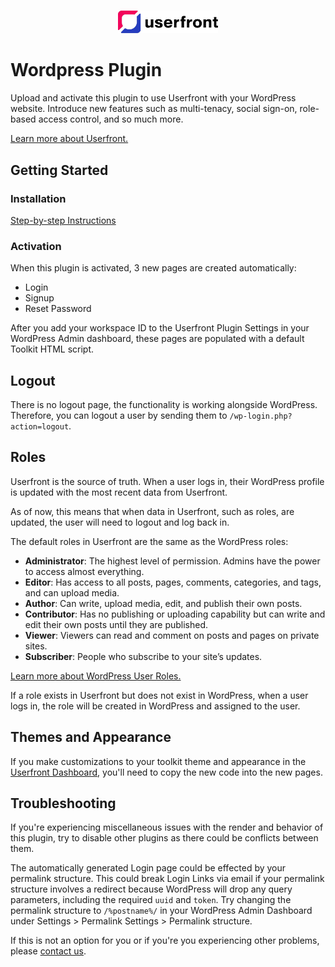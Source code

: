 <p align="center">
  <br />
  <a href="https://userfront.com">
    <img src="https://raw.githubusercontent.com/userfront/userfront/main/logo.png" width="160">
  </a>
  <br />
</p>

# Wordpress Plugin

Upload and activate this plugin to use Userfront with your WordPress website. Introduce new features such as multi-tenacy, social sign-on, role-based access control, and so much more. 

[Learn more about Userfront.](https://userfront.com)

## Getting Started

### Installation
[Step-by-step Instructions](https://userfront.com/docs/integrations/wordpress)

### Activation
When this plugin is activated, 3 new pages are created automatically:
- Login
- Signup
- Reset Password

After you add your workspace ID to the Userfront Plugin Settings in your WordPress Admin dashboard, these pages are populated with a default Toolkit HTML script.

## Logout

There is no logout page, the functionality is working alongside WordPress. Therefore, you can logout a user by sending them to `/wp-login.php?action=logout`. 

## Roles 

Userfront is the source of truth. When a user logs in, their WordPress profile is updated with the most recent data from Userfront.

As of now, this means that when data in Userfront, such as roles, are updated, the user will need to logout and log back in.

The default roles in Userfront are the same as the WordPress roles:
- **Administrator**: The highest level of permission. Admins have the power to access almost everything.
- **Editor**: Has access to all posts, pages, comments, categories, and tags, and can upload media.
- **Author**: Can write, upload media, edit, and publish their own posts.
- **Contributor**: Has no publishing or uploading capability but can write and edit their own posts until they are published.
- **Viewer**: Viewers can read and comment on posts and pages on private sites.
- **Subscriber**: People who subscribe to your site’s updates.

[Learn more about WordPress User Roles.](https://wordpress.com/support/invite-people/user-roles/)

If a role exists in Userfront but does not exist in WordPress, when a user logs in, the role will be created in WordPress and assigned to the user.

## Themes and Appearance

If you make customizations to your toolkit theme and appearance in the [Userfront Dashboard](https://userfront.com/dashboard/authentication?tab=style), you'll need to copy the new code into the new pages.

## Troubleshooting

If you're experiencing miscellaneous issues with the render and behavior of this plugin, try to disable other plugins as there could be conflicts between them.

The automatically generated Login page could be effected by your permalink structure. This could break Login Links via email if your permalink structure involves a redirect because WordPress will drop any query parameters, including the required `uuid` and `token`. Try changing the permalink structure to `/%postname%/` in your WordPress Admin Dashboard under Settings > Permalink Settings > Permalink structure. 

If this is not an option for you or if you're you experiencing other problems, please [contact us](https://userfront.com/contact).
